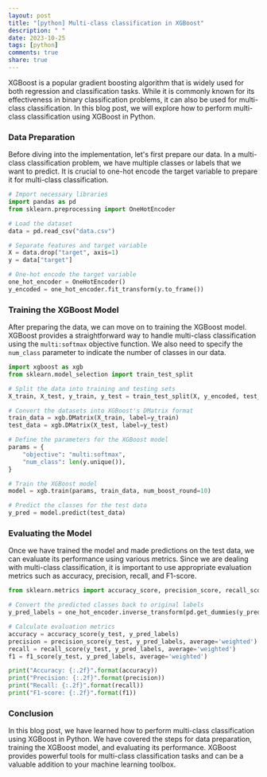 ```yaml
---
layout: post
title: "[python] Multi-class classification in XGBoost"
description: " "
date: 2023-10-25
tags: [python]
comments: true
share: true
---
```


XGBoost is a popular gradient boosting algorithm that is widely used for both regression and classification tasks. While it is commonly known for its effectiveness in binary classification problems, it can also be used for multi-class classification. In this blog post, we will explore how to perform multi-class classification using XGBoost in Python.

### Data Preparation

Before diving into the implementation, let's first prepare our data. In a multi-class classification problem, we have multiple classes or labels that we want to predict. It is crucial to one-hot encode the target variable to prepare it for multi-class classification. 

```python
# Import necessary libraries
import pandas as pd
from sklearn.preprocessing import OneHotEncoder

# Load the dataset
data = pd.read_csv("data.csv")

# Separate features and target variable
X = data.drop("target", axis=1)
y = data["target"]

# One-hot encode the target variable
one_hot_encoder = OneHotEncoder()
y_encoded = one_hot_encoder.fit_transform(y.to_frame())
```

### Training the XGBoost Model

After preparing the data, we can move on to training the XGBoost model. XGBoost provides a straightforward way to handle multi-class classification using the `multi:softmax` objective function. We also need to specify the `num_class` parameter to indicate the number of classes in our data. 

```python
import xgboost as xgb
from sklearn.model_selection import train_test_split

# Split the data into training and testing sets
X_train, X_test, y_train, y_test = train_test_split(X, y_encoded, test_size=0.2, random_state=42)

# Convert the datasets into XGBoost's DMatrix format
train_data = xgb.DMatrix(X_train, label=y_train)
test_data = xgb.DMatrix(X_test, label=y_test)

# Define the parameters for the XGBoost model
params = {
    "objective": "multi:softmax",
    "num_class": len(y.unique()),
}

# Train the XGBoost model
model = xgb.train(params, train_data, num_boost_round=10)

# Predict the classes for the test data
y_pred = model.predict(test_data)
```

### Evaluating the Model

Once we have trained the model and made predictions on the test data, we can evaluate its performance using various metrics. Since we are dealing with multi-class classification, it is important to use appropriate evaluation metrics such as accuracy, precision, recall, and F1-score.

```python
from sklearn.metrics import accuracy_score, precision_score, recall_score, f1_score

# Convert the predicted classes back to original labels
y_pred_labels = one_hot_encoder.inverse_transform(pd.get_dummies(y_pred.reshape(-1, 1)))

# Calculate evaluation metrics
accuracy = accuracy_score(y_test, y_pred_labels)
precision = precision_score(y_test, y_pred_labels, average='weighted')
recall = recall_score(y_test, y_pred_labels, average='weighted')
f1 = f1_score(y_test, y_pred_labels, average='weighted')

print("Accuracy: {:.2f}".format(accuracy))
print("Precision: {:.2f}".format(precision))
print("Recall: {:.2f}".format(recall))
print("F1-score: {:.2f}".format(f1))
```

### Conclusion

In this blog post, we have learned how to perform multi-class classification using XGBoost in Python. We have covered the steps for data preparation, training the XGBoost model, and evaluating its performance. XGBoost provides powerful tools for multi-class classification tasks and can be a valuable addition to your machine learning toolbox.